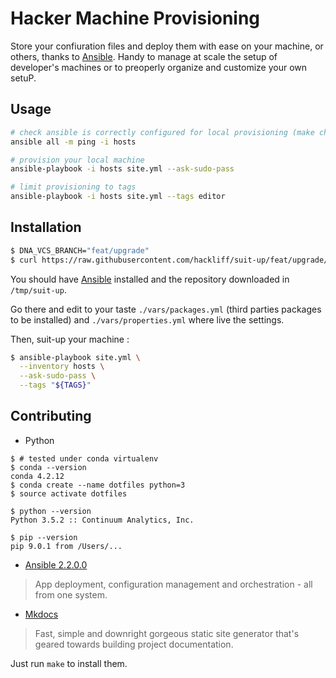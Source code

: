 # Hacker Machine Provisioning

Store your confiuration files and deploy them with ease on your machine,
or others, thanks to [Ansible][ansible]. Handy to manage at scale the
setup of developer's machines or to preoperly organize and customize
your own setuP.


## Usage

```sh
# check ansible is correctly configured for local provisioning (make check)
ansible all -m ping -i hosts

# provision your local machine
ansible-playbook -i hosts site.yml --ask-sudo-pass

# limit provisioning to tags
ansible-playbook -i hosts site.yml --tags editor
```


## Installation

```Bash
$ DNA_VCS_BRANCH="feat/upgrade"
$ curl https://raw.githubusercontent.com/hackliff/suit-up/feat/upgrade/bootstrap.sh | bash
```

You should have [Ansible][ansible] installed and the repository
downloaded in `/tmp/suit-up`.

Go there and edit to your taste `./vars/packages.yml` (third parties
packages to be installed) and `./vars/properties.yml` where live the
settings.

Then, suit-up your machine :

```Bash
$ ansible-playbook site.yml \
  --inventory hosts \
  --ask-sudo-pass \
  --tags "${TAGS}"
```


## Contributing

- Python

```Sh
$ # tested under conda virtualenv
$ conda --version
conda 4.2.12
$ conda create --name dotfiles python=3
$ source activate dotfiles

$ python --version
Python 3.5.2 :: Continuum Analytics, Inc.

$ pip --version
pip 9.0.1 from /Users/...
```

- [Ansible 2.2.0.0][ansible]

> App deployment, configuration management and orchestration - all from one
> system.

- [Mkdocs][mkdocs]

> Fast, simple and downright gorgeous static site generator that's geared
> towards building project documentation. 

Just run `make` to install them.


[ansible]: http://www.ansible.com/
[mkdocs]: http://www.mkdocs.org/
